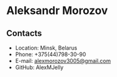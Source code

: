 # **Aleksandr Morozov**
## Contacts
* Location: Minsk, Belarus
* Phone: +375(44)798-30-90
* E-mail: alexmorozov3005@gmail.com
* GitHub: AlexMJelly
